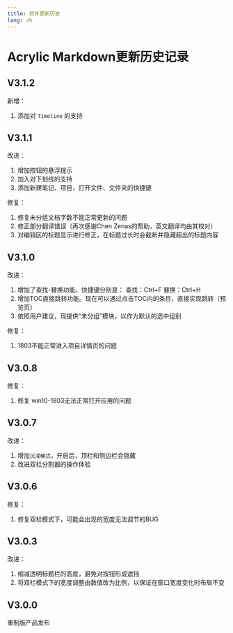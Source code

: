 ```yaml
---
title: 软件更新历史
lang: zh
---
```


# Acrylic Markdown更新历史记录

## V3.1.2

新增：

1. 添加对 `Timeline` 的支持

## V3.1.1

改进：

1. 增加按钮的悬浮提示
2. 加入对下划线的支持
3. 添加新建笔记、项目，打开文件、文件夹的快捷键

修复：

1. 修复未分组文档字数不能正常更新的问题
2. 修正部分翻译错误（再次感谢Chen Zenas的帮助，英文翻译均由其校对）
3. 对编辑区的标题显示进行修正，在标题过长时会截断并隐藏超出的标题内容

## V3.1.0

改进：

1. 增加了查找-替换功能。快捷键分别是：
	查找：Ctrl+F
	替换：Ctrl+H
2. 增加TOC直接跳转功能。现在可以通过点击TOC内的条目，直接实现跳转（预览页）
3. 依照用户建议，现提供“未分组”模块，以作为默认的选中组别

修复：

1. 1803不能正常进入项目详情页的问题

## V3.0.8

修复：

1. 修复 win10-1803无法正常打开应用的问题

## V3.0.7

改进：

1. 增加`沉浸模式`，开启后，顶栏和侧边栏会隐藏
2. 改进双栏分割器的操作体验

## V3.0.6

修复：

1. 修复双栏模式下，可能会出现的宽度无法调节的BUG

## V3.0.3

改进：

1. 缩减透明标题栏的高度，避免对按钮形成遮挡
2. 将双栏模式下的宽度调整由数值改为比例，以保证在窗口宽度变化时布局不变

## V3.0.0

重制版产品发布